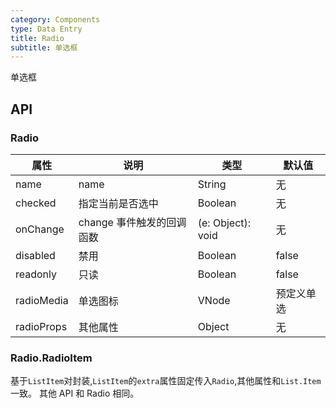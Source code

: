 ```yaml
---
category: Components
type: Data Entry
title: Radio
subtitle: 单选框
---
```


单选框

## API

### Radio

属性 | 说明 | 类型 | 默认值
----|-----|------|------
| name    |   name  | String |   无  |
| checked |   指定当前是否选中  | Boolean  | 无  |
| onChange | change 事件触发的回调函数 | (e: Object): void |   无  |
| disabled |  禁用  | Boolean |  false  |
| readonly | 只读 | Boolean | false |
| radioMedia | 单选图标 | VNode | 预定义单选 |
| radioProps | 其他属性 | Object | 无 |

### Radio.RadioItem

基于`ListItem`对封装,`ListItem`的`extra`属性固定传入`Radio`,其他属性和`List.Item`一致。
其他 API 和 Radio 相同。
